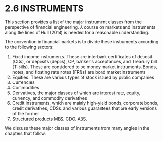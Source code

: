 # 2.6 INSTRUMENTS  

This section provides a list of the major instrument classes from the perspective of financial engineering. A course on markets and instruments along the lines of Hull (2014) is needed for a reasonable understanding.  

The convention in financial markets is to divide these instruments according to the following sectors:  

1. Fixed income instruments. These are interbank certificates of deposit (CDs), or deposits (depos), CP, banker's acceptances, and Treasury bill (T-bills). These are considered to be money market instruments. Bonds, notes, and floating rate notes (FRNs) are bond market instruments   
2. Equities. These are various types of stock issued by public companies   
3. Currencies   
4. Commodities   
5. Derivatives, the major classes of which are interest rate, equity, currency, and commodity derivatives   
6. Credit instruments, which are mainly high-yield bonds, corporate bonds, credit derivatives, CDSs, and various guarantees that are early versions of the former   
7. Structured products MBS, CDO, ABS.  

We discuss these major classes of instruments from many angles in the chapters that follow.  
